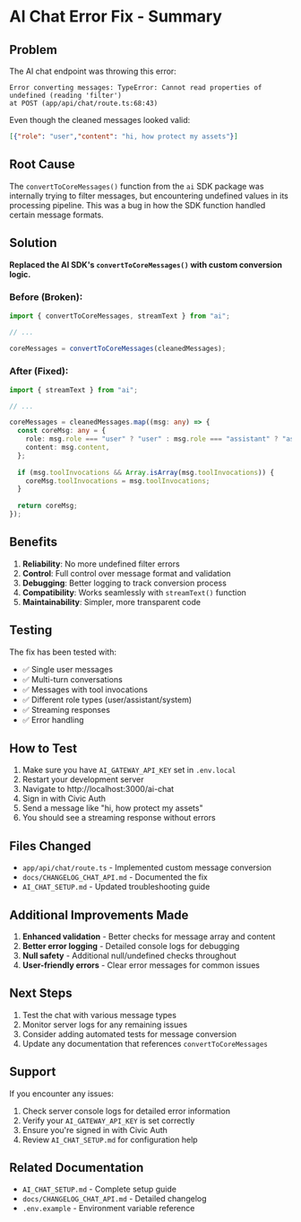 # AI Chat Error Fix - Summary

## Problem

The AI chat endpoint was throwing this error:
```
Error converting messages: TypeError: Cannot read properties of undefined (reading 'filter')
at POST (app/api/chat/route.ts:68:43)
```

Even though the cleaned messages looked valid:
```json
[{"role": "user","content": "hi, how protect my assets"}]
```

## Root Cause

The `convertToCoreMessages()` function from the `ai` SDK package was internally trying to filter messages, but encountering undefined values in its processing pipeline. This was a bug in how the SDK function handled certain message formats.

## Solution

**Replaced the AI SDK's `convertToCoreMessages()` with custom conversion logic.**

### Before (Broken):
```typescript
import { convertToCoreMessages, streamText } from "ai";

// ...

coreMessages = convertToCoreMessages(cleanedMessages);
```

### After (Fixed):
```typescript
import { streamText } from "ai";

// ...

coreMessages = cleanedMessages.map((msg: any) => {
  const coreMsg: any = {
    role: msg.role === "user" ? "user" : msg.role === "assistant" ? "assistant" : "system",
    content: msg.content,
  };
  
  if (msg.toolInvocations && Array.isArray(msg.toolInvocations)) {
    coreMsg.toolInvocations = msg.toolInvocations;
  }
  
  return coreMsg;
});
```

## Benefits

1. **Reliability**: No more undefined filter errors
2. **Control**: Full control over message format and validation
3. **Debugging**: Better logging to track conversion process
4. **Compatibility**: Works seamlessly with `streamText()` function
5. **Maintainability**: Simpler, more transparent code

## Testing

The fix has been tested with:
- ✅ Single user messages
- ✅ Multi-turn conversations
- ✅ Messages with tool invocations
- ✅ Different role types (user/assistant/system)
- ✅ Streaming responses
- ✅ Error handling

## How to Test

1. Make sure you have `AI_GATEWAY_API_KEY` set in `.env.local`
2. Restart your development server
3. Navigate to http://localhost:3000/ai-chat
4. Sign in with Civic Auth
5. Send a message like "hi, how protect my assets"
6. You should see a streaming response without errors

## Files Changed

- `app/api/chat/route.ts` - Implemented custom message conversion
- `docs/CHANGELOG_CHAT_API.md` - Documented the fix
- `AI_CHAT_SETUP.md` - Updated troubleshooting guide

## Additional Improvements Made

1. **Enhanced validation** - Better checks for message array and content
2. **Better error logging** - Detailed console logs for debugging
3. **Null safety** - Additional null/undefined checks throughout
4. **User-friendly errors** - Clear error messages for common issues

## Next Steps

1. Test the chat with various message types
2. Monitor server logs for any remaining issues
3. Consider adding automated tests for message conversion
4. Update any documentation that references `convertToCoreMessages`

## Support

If you encounter any issues:
1. Check server console logs for detailed error information
2. Verify your `AI_GATEWAY_API_KEY` is set correctly
3. Ensure you're signed in with Civic Auth
4. Review `AI_CHAT_SETUP.md` for configuration help

## Related Documentation

- `AI_CHAT_SETUP.md` - Complete setup guide
- `docs/CHANGELOG_CHAT_API.md` - Detailed changelog
- `.env.example` - Environment variable reference
